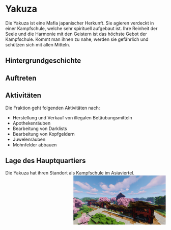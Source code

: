 # Yakuza
Die Yakuza ist eine Mafia japanischer Herkunft. Sie agieren verdeckt in einer Kampfschule, welche sehr spirituell aufgebaut ist. Ihre Reinheit der Seele und die Harmonie mit den Geistern ist das höchste Gebot der Kampfschule. Kommt man ihnen zu nahe, werden sie gefährlich und schützen sich mit allen Mitteln.

## Hintergrundgeschichte 

## Auftreten 


## Aktivitäten
Die Fraktion geht folgenden Aktivitäten nach:

* Herstellung und Verkauf von illegalen Betäubungsmitteln
* Apothekenräuben
* Bearbeitung von Darklists
* Bearbeitung von Kopfgeldern
* Juwelenräuben
* Mohnfelder abbauen


## Lage des Hauptquartiers

Die Yakuza hat ihren Standort als Kampfschule im Asiaviertel. <img align="right" width="290" eight="290" src="../../../assets/image/fraktionen/YakuzaHQ.png">

